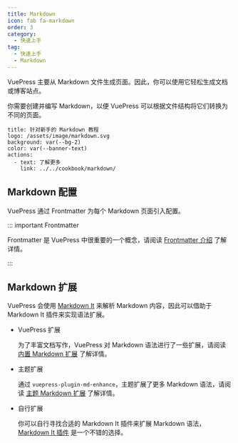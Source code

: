 ```yaml
---
title: Markdown
icon: fab fa-markdown
order: 3
category:
  - 快速上手
tag:
  - 快速上手
  - Markdown
---
```


VuePress 主要从 Markdown 文件生成页面。因此，你可以使用它轻松生成文档或博客站点。

你需要创建并编写 Markdown，以便 VuePress 可以根据文件结构将它们转换为不同的页面。

<!-- more -->

```component VPBanner
title: 针对新手的 Markdown 教程
logo: /assets/image/markdown.svg
background: var(--bg-2)
color: var(--banner-text)
actions:
  - text: 了解更多
    link: ../../cookbook/markdown/
```

## Markdown 配置

VuePress 通过 Frontmatter 为每个 Markdown 页面引入配置。

::: important Frontmatter

Frontmatter 是 VuePress 中很重要的一个概念，请阅读 [Frontmatter 介绍](../../cookbook/vuepress/page.md#frontmatter) 了解详情。

:::

## Markdown 扩展

VuePress 会使用 [Markdown It](https://github.com/markdown-it/markdown-it) 来解析 Markdown 内容，因此可以借助于 Markdown It 插件来实现语法扩展。

- VuePress 扩展

  为了丰富文档写作，VuePress 对 Markdown 语法进行了一些扩展，请阅读 [内置 Markdown 扩展](../../cookbook/vuepress/markdown.md) 了解详情。

- 主题扩展

  通过 <ProjectLink name="md-enhance" path="/zh/">`vuepress-plugin-md-enhance`</ProjectLink>，主题扩展了更多 Markdown 语法，请阅读 [主题 Markdown 扩展](../markdown/README.md) 了解详情。

- 自行扩展

  你可以自行寻找合适的 Markdown It 插件来扩展 Markdown 语法，[Markdown It 插件](https://mdit-plugins.github.io/) 是一个不错的选择。
